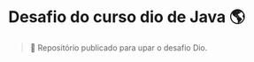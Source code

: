 # Desafio do curso dio de Java :earth_americas:

> :milky_way: Repositório publicado para upar o desafio Dio.


